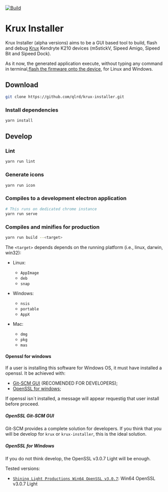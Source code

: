 [![Build](https://github.com/qlrd/krux-installer/actions/workflows/build.yml/badge.svg)](https://github.com/qlrd/krux-installer/actions/workflows/build.yml)

# Krux Installer

Krux Installer (alpha versions) aims to be a GUI based tool to build, flash and debug [Krux](https://github.com/selfcustody/krux) Kendryte K210 devices
(m5stickV, Sipeed Amigo, Sipeed Bit and Sipeed Dock).

As it now, the generated application execute, without typing any command in terminal,[flash the firmware onto the device](https://selfcustody.github.io/krux/getting-started/installing/#flash-the-firmware-onto-the-device), for Linux and Windows.

## Download

```bash
git clone https://github.com/qlrd/krux-installer.git
```

### Install dependencies

```bash
yarn install
```

## Develop

### Lint

```bash
yarn run lint
```

### Generate icons

```bash
yarn run icon
```

### Compiles to a development electron application

```bash
# This runs on dedicated chrome instance
yarn run serve
```

### Compiles and minifies for production

```bash
yarn run build --<target> 
```

The `<target>` depends depends on the running platform (i.e., linux, darwin, win32):

* Linux:   
    * `AppImage`
    * `deb`
    * `snap`

* Windows: 
    * `nsis`
    * `portable`
    * `AppX`

* Mac:
    * `dmg`
    * `pkg`
    * `mas`

#### Openssl for windows

If a user is installing this software for Windows OS, it must have installed a openssl. It be achieved with:

* [Git-SCM GUI](https://git-scm.com/download/win) (RECOMENDED FOR DEVELOPERS);
* [OpenSSL for windows](https://wiki.openssl.org/index.php/Binaries);

If openssl isn´t installed, a message will appear requestig that user install before proceed.

##### OpenSSL Git-SCM GUI

Git-SCM provides a complete solution for developers. If you think that you will be develop for `krux` or `krux-installer`, this is the ideal solution.

##### OpenSSL for Windows

If you do not think develop, the OpenSSL v3.0.7 Light will be enough.

Tested versions:

* [`Shining Light Productions Win64 OpenSSL v3.0.7`](https://slproweb.com/products/Win32OpenSSL.html): Win64 OpenSSL v3.0.7 Light
